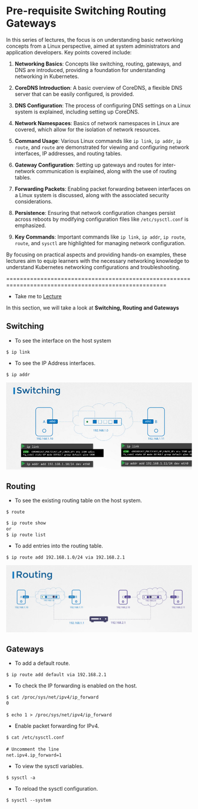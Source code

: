 # Pre-requisite Switching Routing Gateways
In this series of lectures, the focus is on understanding basic networking concepts from a Linux perspective, aimed at system administrators and application developers. Key points covered include:

1. **Networking Basics**: Concepts like switching, routing, gateways, and DNS are introduced, providing a foundation for understanding networking in Kubernetes.

2. **CoreDNS Introduction**: A basic overview of CoreDNS, a flexible DNS server that can be easily configured, is provided.

3. **DNS Configuration**: The process of configuring DNS settings on a Linux system is explained, including setting up CoreDNS.

4. **Network Namespaces**: Basics of network namespaces in Linux are covered, which allow for the isolation of network resources.

5. **Command Usage**: Various Linux commands like `ip link`, `ip addr`, `ip route`, and `route` are demonstrated for viewing and configuring network interfaces, IP addresses, and routing tables.

6. **Gateway Configuration**: Setting up gateways and routes for inter-network communication is explained, along with the use of routing tables.

7. **Forwarding Packets**: Enabling packet forwarding between interfaces on a Linux system is discussed, along with the associated security considerations.

8. **Persistence**: Ensuring that network configuration changes persist across reboots by modifying configuration files like `/etc/sysctl.conf` is emphasized.

9. **Key Commands**: Important commands like `ip link`, `ip addr`, `ip route`, `route`, and `sysctl` are highlighted for managing network configuration.

By focusing on practical aspects and providing hands-on examples, these lectures aim to equip learners with the necessary networking knowledge to understand Kubernetes networking configurations and troubleshooting.


=====================================================================================================




  - Take me to [Lecture](https://kodekloud.com/topic/pre-requisite-switching-routing-gateways-cni-in-kubernetes/)

In this section, we will take a look at **Switching, Routing and Gateways**

## Switching

- To see the interface on the host system

```
$ ip link
```
- To see the IP Address interfaces.

```
$ ip addr
```

![net-14](../../images/net14.PNG)

## Routing

- To see the existing routing table on the host system.

```
$ route
```
```
$ ip route show
or
$ ip route list
```

- To add entries into the routing table.

```
$ ip route add 192.168.1.0/24 via 192.168.2.1
```

![net-15](../../images/net15.PNG)

## Gateways

- To add a default route.
```
$ ip route add default via 192.168.2.1
```

- To check the IP forwarding is enabled on the host.
```
$ cat /proc/sys/net/ipv4/ip_forward
0

$ echo 1 > /proc/sys/net/ipv4/ip_forward
```

- Enable packet forwarding for IPv4.
```
$ cat /etc/sysctl.conf

# Uncomment the line
net.ipv4.ip_forward=1
```

- To view the sysctl variables.
```
$ sysctl -a 
```

- To reload the sysctl configuration.
```
$ sysctl --system
```





